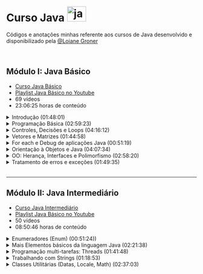 # Curso Java <img alt="java" height="40" width="50" src="https://cdn.jsdelivr.net/gh/devicons/devicon/icons/java/java-original.svg" />

Códigos e anotações minhas referente aos cursos de Java desenvolvido e disponibilizado pela [@Loiane Groner](https://github.com/loiane)

<br>

## Módulo I: Java Básico

- [Curso Java Básico](https://loiane.training/curso/java-basico)
- [Playlist Java Básico no Youtube](https://www.youtube.com/watch?v=LnORjqZUMIQ&list=PLGxZ4Rq3BOBq0KXHsp5J3PxyFaBIXVs3r)
- 69 vídeos
- 23:06:25 horas de conteúdo

<details>
<summary>Introdução (01:48:01)</summary>

### [Aula 01](https://www.youtube.com/watch?v=LnORjqZUMIQ)

- Intrudução e dicas

### [Aula 02](https://www.youtube.com/watch?v=ddhH97IPrFY)

- Instalação do Java no Windows

### [Aula 03](https://www.youtube.com/watch?v=BTNp4P12DIs)

- Instalação do Java no Ubuntu

### [Aula 04](https://www.youtube.com/watch?v=xQEauKE4NTw)

- Instalação do Java no Mac OS

## Começando com Java (02:31:03)

### [Aula 05](https://www.youtube.com/watch?v=mu2ti43cgwc)

- Primeiro programa em Java (sem utilização de IDE)
- [Correção exercícios aula 05](https://www.youtube.com/watch?v=3rZNefsMmKs)

### [Aula 06](https://www.youtube.com/watch?v=dhGPGv7XCM8)

- Passando argumentos para o programa (sem utilização de IDE)
- [Correção exercíos aula 05](https://www.youtube.com/watch?v=Ebvl0BlnD-U)

### [Aula 07](https://www.youtube.com/watch?v=NoEoOaTSFMo)

- Entendendo os erros (sem utilização de IDE)
  - Erros de Sintaxe
  - Erros de Semântica
  - Erros em Tempo de Execução

### [Aula 08](https://www.youtube.com/watch?v=74QEhBpzixs)

- Instalando uma IDE
  - Eclipse
  - Netbeans

### [Aula 09](https://www.youtube.com/watch?v=KUUrrIX6wGo)

- Introdução à Orientação a Objetos
  - Vantagens
    - Reuso do código
    - Reflete o mundo real
    - Facilita a Manutenção no Código
  - Conceitos
    - Objetos
    - Classes
      - Descrição de um grupo de objetos
      - Contém nome da classe, conjunto de atributos (descrição), conjunto de métodos (comportamento)
    - Herança
      - Permite reutilização da estrutura e do comportamento de uma classe
    - Polimorfismo
      - Habilidade de variáveis terem "mais de um tipo"
  - Pacotes
    - Forma de organizar as classes
    - Convenção: domínio + projeto + pasta
      Ex.: com.loiane.cursojava.aula09

</details>
<details>
<summary>Programação Básica (02:59:23)</summary>

### [Aula 10](https://www.youtube.com/watch?v=ELBqT_rueAQ)

- Introdução a variáveis

### [Aula 11](https://www.youtube.com/watch?v=aqiB58NpKLw)

- Tipos Primitivos
  - Tipos Inteiros
    - byte (8 bits)
    - short (16 bits)
    - int (32 bits)
    - long (64 bits)
    - char
  - Tipos Ponto Flutuante
    - float (32 bits)
    - double (64 bits)
  - Tipo Char
  - Tipo Boolean
    - true
    - false
  - Literais

### [Aula 12](https://www.youtube.com/watch?v=Z6Y8zupCKfk)

- Lendo dados do teclado usando a classe Scanner

### [Aula 13](https://www.youtube.com/watch?v=199tKAE6sxo)

- Operadores
  - Operadores Aritméticos
    - adição \+
    - subtração \-
    - divisão \/
    - multiplicação \*
    - módulo \%
    - incremento \++
    - decremento \--
  - Operadores Relacionais
    - igual a ==
    - diferente de !=
    - maior que \>
    - menor que <
    - maior ou igual que >=
    - menor ou igual que <=
  - Operadores Lógicos
    - AND &
    - OR |
    - XOR ^
    - OR curto circuito ||
    - AND curto circuito &&
    - NOT !
  - Operadores de Assignment
    - +=
    - -=
    - \*=
    - /=
  - Procedência
  - [Exercícios aula 13](https://pt2.slideshare.net/loianeg/curso-java-bsico-exerccios-aulas-11-12-13)
    - [Correção exercícios aula 13](https://www.youtube.com/watch?v=pfI20o_lyRA)

</details>
<details>
<summary>Controles, Decisões e Loops (04:16:12)</summary>

### [Aula 14](https://www.youtube.com/watch?v=KJYSXTYgL_o)

- Condicionais if/else

### [Aula 15](https://www.youtube.com/watch?v=JTLgFZyBUN4)

- Condicional Switch-Case
  - [Exercícios aula 15](https://pt2.slideshare.net/loianeg/curso-java-basico-exercicios-aulas-14-15)
    - [Correção exercícios aula 15](https://www.youtube.com/watch?v=-BpAWP6T6a8)

### [Aula 16](https://www.youtube.com/watch?v=9_12LPVMJYc)

- Loop while
- Loop do-while

### [Aula 17](https://www.youtube.com/watch?v=HrfWrbmFUKQ)

- Loop for
  - [Exercícios aula 17](https://pt2.slideshare.net/loianeg/curso-java-basico-exercicios-aulas-16-17)
    - [Correção exercícios aula 15 1/5](https://www.youtube.com/watch?v=7ccdc5Vkf7Q)
    - [Correção exercícios aula 15 2/5](https://www.youtube.com/watch?v=ATEpiDIqDx4)
    - [Correção exercícios aula 15 3/5](https://www.youtube.com/watch?v=ltG7MEnTx8M)
    - [Correção exercícios aula 15 4/5](https://www.youtube.com/watch?v=bfkocfgM7_U)
    - [Correção exercícios aula 15 5/5](https://www.youtube.com/watch?v=coiYSnquB7g)

### [Aula 18](https://www.youtube.com/watch?v=rU-DCmwAtXE)

- Break
- Continue

</details>
<details>
<summary>Vetores e Matrizes (01:44:58)</summary>

### [Aula 19](https://www.youtube.com/watch?v=HxRb5KLofcI)

- Vetores/Arrays
  - [Exercícios aula 19](https://pt2.slideshare.net/loianeg/curso-java-basico-exercicios-aula-19)
    - [Correção exercícios aula 19 1/5](https://www.youtube.com/watch?v=UN6ZJBSTR0M)
    - [Correção exercícios aula 19 2/5](https://www.youtube.com/watch?v=o4S35dlr4_E)
    - [Correção exercícios aula 19 3/5](https://www.youtube.com/watch?v=eAuxsgm3pl4)
    - [Correção exercícios aula 19 4/5](https://www.youtube.com/watch?v=NZw0BbGxCmM)
    - [Correção exercícios aula 19 5/5](https://www.youtube.com/watch?v=64Bj0RMWkiU)

### Aula 20 - Matrizes

### [Parte 1](https://www.youtube.com/watch?v=P66G0rxdL-k)

- Introdução e prática

### [Parte 2](https://www.youtube.com/watch?v=C6lhdwDo2Ng)

- Manipulação

### [Parte 3](https://www.youtube.com/watch?v=99u1tAbYcww)

- Matrizes 3 dimensões

### [Parte 4](https://www.youtube.com/watch?v=QjSlHLMaTYY)

- Matrizes irregulares

  - [Exercícios aula 20](https://pt2.slideshare.net/loianeg/curso-java-basico-exercicios-aula-20)
    - [Correção exercícios aula 20 1/4](https://www.youtube.com/watch?v=Cf4sv_9vENs)
    - [Correção exercícios aula 20 2/4](https://www.youtube.com/watch?v=lHKmF-kOq90)
    - [Correção exercícios aula 20 3/4](https://www.youtube.com/watch?v=zaD6mQj11ew)
    - [Correção exercícios aula 20 4/4](https://www.youtube.com/watch?v=9h9OfzW9u9M)

</details>
<details>
<summary>For each e Debug de aplicações Java (00:51:19)</summary>

### [Aula 21](https://youtu.be/2ndBbnsqBXQ)

- Loop For Each

### [Aula 22](https://youtu.be/kbzzlKfjR8k)

- Debug no Eclipse

### [Aula 23](https://youtu.be/qlMJytCpKJg)

- Debug no Netbeans

</details>
<details>
<summary>Orientação à Objetos e Java (04:07:34)</summary>

### [Aula 24](https://youtu.be/Gq1BS63pkRA)

- Conceitos classe, objetos, atributos
  - Uma classe é uma definição de uma entidade de um objeto, onde seus atributos são suas características.
  - [Exercícios aula 24](https://pt2.slideshare.net/loianeg/curso-java-basico-exercicios-aula-24)
  - [Correção exercícios aula 24](https://www.youtube.com/watch?v=0f5wWNU_nns)

### [Aula 25](https://www.youtube.com/watch?v=-t_c6F_Uoeg)

- Classes e métodos simples

### [Aula 26](https://www.youtube.com/watch?v=_3fal2H8Agw)

- Classes e métodos com retorno

### [Aula 27](https://www.youtube.com/watch?v=ffvsI9dnDiY)

- Classes e métodos com parâmetro
  - [Exercícios aulas 25 a 27](https://pt2.slideshare.net/loianeg/curso-java-basico-exercicios-aula-25-a-27)
  - [Correção exercícios aula 27 parte 1](https://www.youtube.com/watch?v=DTewirzLmb4)
  - [Correção exercícios aula 27 parte 2](https://www.youtube.com/watch?v=SC7YLvc6Sto)
  - [Correção exercícios aula 27 parte 3](https://www.youtube.com/watch?v=eYM24XWAxSs)
  - [Correção exercícios aula 27 parte 4](https://www.youtube.com/watch?v=ZILUIBmGAmk)

### [Aula 28](https://www.youtube.com/watch?v=aRQHjfYBpM8)

- Pacotes e import
  - Convenção de pacotes Java
    - Sempre em lowercase
    - Domínio da empresa ao contrário + nome do projeto + (opcional - evitar colisão)
    - Pastas para organizar

### [Aula 29](https://www.youtube.com/watch?v=uJKcKzro9pU)

- Construtores

### [Aula 30](https://www.youtube.com/watch?v=RLzR--Pwvcs)

- Palavra chave this

### [Aula 31](https://www.youtube.com/watch?v=6oD7TE90e-M)

- Modificadores de acesso
  - default: quando não utilizamos nenhum modificador, a classe só fica visível dentro do mesmo pacote
  - public: todo mundo pode ver
  - private: somente a própria classe pode ver

### [Aula 32](https://www.youtube.com/watch?v=vKif9IxYTLY)

- Encapsulamento
  - métodos getters e setters

### [Aula 33](https://www.youtube.com/watch?v=ZpssJov_5_A)

- Sobrecarga (overload ou sobreposição) de métodos
  - é necessário declarar um segundo ou terceiro método com o mesmo nome. A asinatura do método tem que ser diferente, ou seja, um tipo de retorno diferente ou quantidade de parâmetros diferente
- Sobrecargas (overload ou sobreposição) de construtores
  - foi mencionado e aplicado nas aulas 29 e 30, com a utilização de novos construtores com a quantidade desejada de atributos (construtores com 0, 1, 2, 3, ..., atributos)
  - [Exercícios aulas 28 a 33](https://pt2.slideshare.net/loianeg/curso-java-basico-exercicios-aulas-28-a-33)
  - [Correção exercícios aula 33 parte 1](https://www.youtube.com/watch?v=eFYqJHZw2G8)
  - [Correção exercícios aula 33 parte 2](https://www.youtube.com/watch?v=LNTGVzYVtMk)
  - [Correção exercícios aula 33 parte 3](https://www.youtube.com/watch?v=iGyM6wL_w50)
  - [Correção exercícios aula 33 parte 4](https://www.youtube.com/watch?v=cv8-GNYNOOo)

### [Aula 34](https://www.youtube.com/watch?v=ZpssJov_5_A)

- Variáveis e métodos estáticos (modificador static)
  - não é necessário instanciar uma classe para utilizar os métodos desta classe
  - [Exercícios aula 34](https://pt2.slideshare.net/loianeg/curso-java-basico-exercicios-aula-34)
  - [Correção exercícios aula 34 parte 1](https://www.youtube.com/watch?v=oTy5jP7CK9c)
  - [Correção exercícios aula 34 parte 2](https://www.youtube.com/watch?v=8GGSXaUj2pk)
  - [Correção exercícios aula 34 parte 3](https://www.youtube.com/watch?v=A8caJRDWWVQ)

### [Aula 35](https://www.youtube.com/watch?v=X56_FjmbmE4)

- Recursividade
  - [Exercícios aula 35](https://pt2.slideshare.net/loianeg/curso-java-basico-exercicios-aula-35)
  - [Correção exercícios aula 35 parte 1](https://www.youtube.com/watch?v=2YyJ3CZBlAI)
  - [Correção exercícios aula 35 parte 2](https://www.youtube.com/watch?v=wl1gIU5y-II)

### [Aula 36](https://www.youtube.com/watch?v=edXQiFAdH2c)

- Relacionamento entre classes
  - [Exercícios aula 36](https://pt2.slideshare.net/loianeg/curso-java-basico-exercicios-aula-36)
  - [Correção exercícios aula 36 parte 1](https://www.youtube.com/watch?v=5-dQS7QuwcY)
  - [Correção exercícios aula 36 parte 2](https://www.youtube.com/watch?v=ML32UfX43Pw)

</details>
<details>
<summary>OO: Herança, Interfaces e Polimorfismo (02:58:20)</summary>

### [Aula 37](https://www.youtube.com/watch?v=MOXLCjL4Ik4)

- Herança

### [Aula 38](https://www.youtube.com/watch?v=aRPal-8z4RQ)

- Palavra chave super

### [Aula 39](https://www.youtube.com/watch?v=xjxDh9xbfLM)

- Modificadores de acesso + protected
  - default -> é visível nos pacotes iguais ao do atributo e na própria classe
  - public -> é visível em todos os pacotes e todas as classes
  - private -> é visível apenas dentro da própria classe
  - protected -> é visível na própria classe, nas outras classes do pacote e na subclasse

### [Aula 40](https://www.youtube.com/watch?v=pMPlngyWHLM)

- Herança e Polimorfismo: sobrecarga de métodos

### [Aula 41](https://www.youtube.com/watch?v=Oibb-17nD14)

- Classes abstratas
  - quando é adicionado 'abstract' a uma classe, ela não poderá ser instanciada, apenas será instanciada as suas descendentes.
  - ao adicionar 'absctract' a um método, todos as subclasses deverão obrigatoriamente implementar este método.

### [Aula 42](https://www.youtube.com/watch?v=858FJ6DQRVg)

- Palavra chave final
  - Faz com que a classe não possa ser extendida
  - Ao ser usado em variável, a torna imutável

### [Aula 43](https://www.youtube.com/watch?v=dAGvL88bO9o)

- Classe Object
  - sobrescrita do método toString
  - sobrescrita do método equals
  - [Exercícios aulas 36 a 43](https://pt2.slideshare.net/loianeg/curso-java-basico-exercicios-aula-36)
  - [Correção exercícios aula 43 parte 1](https://www.youtube.com/watch?v=Ghp5pmbxDTU)
  - [Correção exercícios aula 43 parte 1](https://www.youtube.com/watch?v=ZSyCf11JJOM)
  - [Correção exercícios aula 43 parte 1](https://www.youtube.com/watch?v=M631ZCkX-Dg)

### [Aula 44](https://www.youtube.com/watch?v=6uLLfRNgRA4)

- Interfaces
  - Uma classe abstrata que apenas contém métodos abstratos
  - Uma classe pode implementar diversas interfaces
  - Todo atributo declarado dentro de uma interface é público, estático e final

### [Aula 45](https://www.youtube.com/watch?v=POEf8DKZWds)

- Casting (conversão)
  - upcasting -> transformando uma classe menor em um tipo de uma classe maior
    - geralmente é automático
    - não há necessidade de fazer manual, porém upcasting manual é permitido
  - downcasting -> transforma o objeto de uma superclasse em uma subclasse
- instanceOf

### [Aula 46](https://www.youtube.com/watch?v=h-R4mWzmRKc)

- Interface
  - Herança múltipla permitido; uma interface pode estender várias interfaces
  - palavra chave `implements` é utilizada para implementar uma interface
  - por padrão todos os métodos são públicos e abstratos (`public abstract`) - não tem necessidade de declarar os mesmos
  - interfaces não tem implementação
  - todos os métodos de uma interface precisam ser sobrescritos
  - todas as variáveis declaradas numa interface são `public static final`(constantes)
  - interfaces não tem construtor(es)
  - métodos não podem ser estáticos (`static`)
- Classe Abstrata

  - Herança múltipla não é possível; uma classe só pode estender uma única classe
  - palavra chave `extends` é utilizada para estrender uma classe
  - métodos podem ter modificadores public e abstract se necessário, e podem utilizar outros modificadores também
  - podem ter implementação parcial
  - somente métodos abstratos precisam ser sobrescritos(obrigatório)
  - variáveis podem ser declaradas como `public static final` se necessário, as não é obrigtório
  - classes abstratas podem ter construtores
  - métodos não abstratos podem ser estáticos (`static`)
  - [Exercícios aulas 44 a 46](https://pt2.slideshare.net/loianeg/curso-java-basico-exercicios-aulas-44-a-46)
  - [Correção exercícios aula 46 parte 1](https://www.youtube.com/watch?v=3hZCLp0g1TE)
  - [Correção exercícios aula 46 parte 2](https://www.youtube.com/watch?v=2M1qOF24HMA)
  - [Correção exercícios aula 46 parte 3](https://www.youtube.com/watch?v=mLHT8GxG0Sw)

   </details>

<details>
<summary>Tratamento de erros e exceções (01:49:35)</summary>

### [Aula 47](https://www.youtube.com/watch?v=ld2C4GcAtsg)

- Exceptions:
  - try
  - catch

### [Aula 48](https://www.youtube.com/watch?v=G8-fhwpHdFU)

- Exceptions:
  - múltiplos catch

### [Aula 49](https://www.youtube.com/watch?v=Xb9rK6L4GYA)

- Exceptions:
  - finally

### [Aula 50](https://www.youtube.com/watch?v=CW7DER5TqLM)

- Exceptions:
  - stacktrace
  - throws
  - classe Throwable
    - getMessage()
    - printStackTrace
  - Erro: resulta na finalização do programa
  - Exception: possível tratar o erro e continuar execução do programa

### [Aula 51](https://www.youtube.com/watch?v=5R8pw1V2H-g)

- Exceptions:
  - tipos de erros no Java
  - Erro: acontece em tempo de execução, resulta na finalização do programa, não tem tratamento.
    - exemplo OutOfMemoryError: acabou a memória, não tem como tratar.
  - Exception: possível tratar o erro e continuar execução do programa
    - checked (verificada)
      - IOException: podem ocorrer na leitura e abertura de arquivo
      - SQLException: relacionados a banco de dados
    - unchecked (não verificada) - acontecem em tempo de execução do programa (runtime exception)
      - ArrayIndexOutOfBoundsException: quando tentamos acessar um índice do array que não está disponível
      - NullPointerException: por exemplo, chamar um método de uma variável que não foi iniciada ainda.
      - ArithmeticException: como por exemplo dividir número por 0
      - ClassCastException: vimos erros assim nas aulas de casting
  - [Exercícios aulas 47 a 52](https://pt2.slideshare.net/loianeg/curso-java-basico-exercicios-aulas-47-a-52)
  - [Correção exercícios aula 52](https://www.youtube.com/watch?v=tc48uwR9Qto)

</details>
<br>
<hr>

## Módulo II: Java Intermediário

- [Curso Java Intermediário](https://loiane.training/curso/java-intermediario)
- [Playlist Java Básico no Youtube](https://www.youtube.com/watch?v=EdEKx24xHGc&list=PLGxZ4Rq3BOBoqYyFWOV_YbfBW80YGAGEI)
- 50 vídeos
- 08:50:46 horas de conteúdo

<details>
<summary>Enumeradores (Enum) (00:51:24))</summary>

### [Aula 53](https://www.youtube.com/watch?v=EdEKx24xHGc)

- Enumeradores (Enum)

### [Aula 54](https://www.youtube.com/watch?v=eTtArKB24pc)

- Enumeradores como classe
  - construtor
  - métodos
  - Enums extends a classe java.lang.Enum
  - Podem ser comparados usando ==
  - Não podem ser instanciadas com `new`
  - Podem implementar interfaces
  - Não existe herança em enum
  - Pode ser declarado separadamente ou dentro de classe

### [Aula 55](https://www.youtube.com/watch?v=hdF8IkkOZcw)

- value
- valueOf

### [Aula 56](https://www.youtube.com/watch?v=sfc4-IZj744)

- métodos abstratos
  - [Exercício Aula 56](https://www.youtube.com/watch?v=fc6ctPYRS4g)

</details>

<details>
<summary>Mais Elementos básicos da linguagem Java (02:21:38)</summary>

### [Aula 57](https://www.youtube.com/watch?v=U0dcVFvJIhk)

- Wrappers
  - classes de tipo primitivo

### [Aula 58](https://www.youtube.com/watch?v=M_YRtU4xRWE)

- Autoboxing
- Unboxing

### [Aula 59](https://www.youtube.com/watch?v=S2j0EWufOeI)

- Importação estática (static import)

### [Aula 60](https://www.youtube.com/watch?v=nZOJ5XxPu2o)

- Escopo de Variáveis

### [Aula 61](https://www.youtube.com/watch?v=B2w7bESRZNU)

- Passagem de parâmetros por valor e por referência

### [Aula 62](https://www.youtube.com/watch?v=vIthjvYNf08)

- Varargs

### [Aula 63](https://www.youtube.com/watch?v=3Ie7VMJWoYo)

- printf

### [Aula 64](https://www.youtube.com/watch?v=OQKV3dCKzSI)

- Classes aninhadas
  - internas
    - classes que serão utilizadas somente dentro da classe "externa"
    - Hibernate/JPA (chave primária composta)
  - locais
    - Swing (actions)
  - anônimas
    - Collections (comparar objetos, entre outros )

</details>

<details>
<summary>Programação multi-tarefas: Threads (01:41:48)</summary>
</details>

<details>
<summary>Trabalhando com Strings (01:18:53)</summary>
</details>

<details>
<summary>Classes Utilitárias (Datas, Locale, Math) (02:37:03)</summary>
</details>
